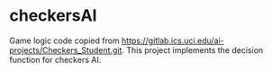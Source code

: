 # checkersAI
Game logic code copied from https://gitlab.ics.uci.edu/ai-projects/Checkers_Student.git. This project implements the decision function for checkers AI.
